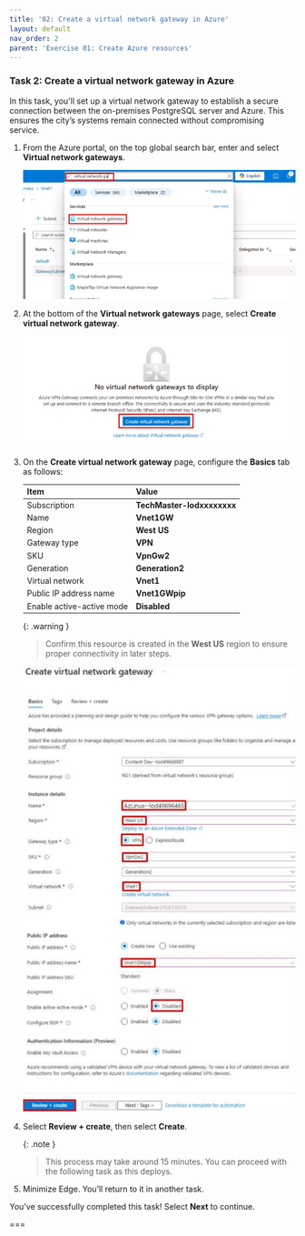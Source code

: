 ```yaml
---
title: '02: Create a virtual network gateway in Azure'
layout: default
nav_order: 2
parent: 'Exercise 01: Create Azure resources'
---
```


### Task 2: Create a virtual network gateway in Azure 

In this task, you'll set up a virtual network gateway to establish a secure connection between the on-premises PostgreSQL server and Azure. This ensures the city’s systems remain connected without compromising service.

1. From the Azure portal, on the top global search bar, enter and select **Virtual network gateways**. 

    ![kwa3xaeg.jpg](../../Media/kwa3xaeg.jpg) 

1. At the bottom of the **Virtual network gateways** page, select **Create virtual network gateway**. 

    ![qpbdihwc.jpg](../../Media/qpbdihwc.jpg) 

1. On the **Create virtual network gateway** page, configure the **Basics** tab as follows: 

    | Item | Value | 
    |:---------|:---------| 
    | Subscription  | **TechMaster-lodxxxxxxxx** | 
    | Name   | **Vnet1GW**   | 
    | Region |   **West US**   | 
    | Gateway type    |   **VPN**   | 
    | SKU  | **VpnGw2** | 
    | Generation   | **Generation2**   | 
    | Virtual network |   **Vnet1** | 
    | Public IP address name    |   **Vnet1GWpip**  | 
    | Enable active-active mode  |    **Disabled** | 

    {: .warning } 
    > Confirm this resource is created in the **West US** region to ensure proper connectivity in later steps.

    ![4rogvd76.jpg](../../Media/4rogvd76.jpg)

1. Select **Review + create**, then select **Create**. 

    {: .note } 
    > This process may take around 15 minutes. You can proceed with the following task as this deploys.

1. Minimize Edge. You’ll return to it in another task. 

You've successfully completed this task! Select **Next** to continue. 

=== 
